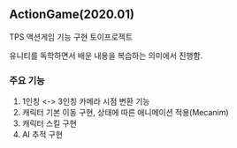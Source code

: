 ## ActionGame(2020.01)
TPS 액션게임 기능 구현 토이프로젝트

유니티를 독학하면서 배운 내용을 복습하는 의미에서 진행함.
### 주요 기능
1. 1인칭 <-> 3인칭 카메라 시점 변환 기능
2. 캐릭터 기본 이동 구현, 상태에 따른 애니메이션 적용(Mecanim)
3. 캐릭터 스킬 구현
4. AI 추적 구현
